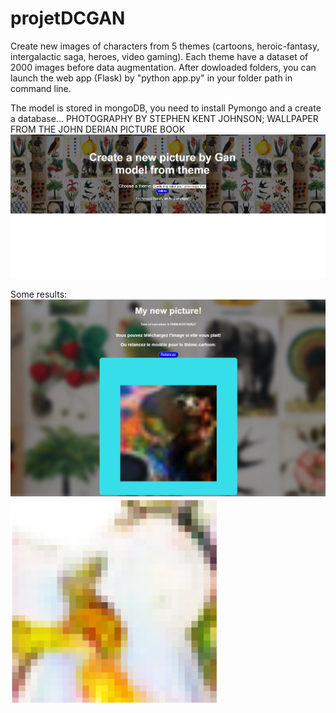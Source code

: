 # projetDCGAN
Create new images of characters from 5 themes (cartoons, heroic-fantasy, intergalactic saga, heroes, video gaming).
Each theme have a dataset of 2000 images before data augmentation. 
After dowloaded folders, you can launch the web app (Flask) by "python app.py" in your folder path in command line.

The model is stored in mongoDB, you need to install Pymongo and a create a database...
PHOTOGRAPHY BY STEPHEN KENT JOHNSON; WALLPAPER FROM THE JOHN DERIAN PICTURE BOOK
![](interface.PNG)

Some results:
![](resultI.PNG)
![](resultPrincess.PNG)
